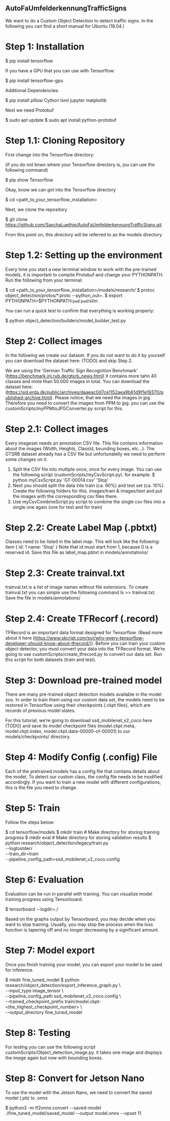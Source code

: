 ## AutoFaUmfelderkennungTrafficSigns
We want to do a Custom Object Detection to detect traffic signs. In the following you can find a short manual for Ubuntu (18.04.)

# Step 1: Installation
$ pip install tensorflow

If you have a GPU that you can use with Tensorflow:

$ pip install tensorflow-gpu

Additional Dependencies:

$ pip install pillow Cython lxml jupyter matplotlib

Next we need Protobuf

$ sudo apt update
$ sudo apt install python-protobuf

# Step 1.1: Cloning Repository
First change into the Tensorflow directory:

(if you do not knwo where your Tensorflow directory is, jou can use the following command)

$ pip show Tensorflow

Okay, know we can got into the Tensorflow directory

$ cd <path_to_your_tensorflow_installation>

Next, we clone the repository

$ git clone https://github.com/SaschaLuethje/AutoFaUmfelderkennungTrafficSigns.git

From this point on, this directory will be referred to as the models directory

# Step 1.2: Setting up the environment
Every time you start a new terminal window to work with the pre-trained models, it is important to compile Protobuf and change your PYTHONPATH.
Run the following from your terminal:

$ cd <path_to_your_tensorflow_installation>/models/research/
$ protoc object_detection/protos/*.proto --python_out=.
$ export PYTHONPATH=$PYTHONPATH:`pwd`:`pwd`/slim

You can run a quick test to confirm that everything is working properly:

$ python object_detection/builders/model_builder_test.py

# Step 2: Collect images
In the following we create our dataset. If you do not want to do it by yourself you can download the dataset here: (TODO) and skip Step 2.

We are using the 'German Traffic Sign Recognition Benchmark' (https://benchmark.ini.rub.de/gtsrb_news.html) it contains more tahn 40 classes and mote than 50.000 images in total. You can download the dataset here: (https://sid.erda.dk/public/archives/daaeac0d7ce1152aea9b61d9f1e19370/published-archive.html).
Please notice, that we need the images in jpg. Therefore you need to convert the images from PPM to jpg. you can use the customScripts/myPPMtoJPGConverter.py script for this.

# Step 2.1: Collect images
Every imageset needs an annotation CSV file. This file contains information about the images (Width, Heights, ClassId, bounding boxes, etc...). The GTSRB dataset already has a CSV file but unfortunatelly we need to perform some changes on it.
1. Split the CSV file into multiple once, once for every image. You can use the following script (customScripts/myCsvScript.py).
for example:
$ python myCsvScript.py 'GT-00014.csv' 'Stop'
2. Next you should split the data into train (ca. 90%) and test set (ca. 10%). Create the following folders for this. images/train & images/test and put the images with the corresponding csv files there.
3. Use myCsvCombineScript.py script to combine the single csv files into a single one again (one for test and for train)


# Step 2.2: Create Label Map (.pbtxt)
Classes need to be listed in the label map. This will look like the following:
item {
    id: 1
    name: 'Stop'
}
Note that id must start from 1, because 0 is a reserved id.
Save this file as label_map.pbtxt in models/annotations/

# Step 2.3: Create trainval.txt
trainval.txt is a list of image names without file extensions. To create trainval.txt you can simple use the following command ls >> trainval.txt. Save the file in models/annotations/

# Step 2.4: Create TFRecorf (.record)
TFRecord is an important data format designed for Tensorflow. (Read more about it here (https://www.skcript.com/svr/why-every-tensorflow-developer-should-know-about-tfrecord/)). Before you can train your custom object detector, you must convert your data into the TFRecord format. We’re going to use customScripts/create_tfrecord.py to convert our data set. Run this script for both datasets (train and test).

# Step 3: Download pre-trained model
There are many pre-trained object detection models available in the model zoo. In order to train them using our custom data set, the models need to be restored in Tensorflow using their checkpoints (.ckpt files), which are records of previous model states.

For this tutorial, we’re going to download ssd_mobilenet_v2_coco here (TODO) and save its model checkpoint files (model.ckpt.meta, model.ckpt.index, model.ckpt.data-00000-of-00001) to our models/checkpoints/ directory.

# Step 4: Modify Config (.config) File
Each of the pretrained models has a config file that contains details about the model. To detect our custom class, the config file needs to be modified accordingly. If you want to train a new model with different configurations, this is the file you need to change.

# Step 5: Train
Follow the steps below:

$ cd tensorflow/models 
$ mkdir train # Make directory for storing training progress
$ mkdir eval # Make directory for storing validation results
$ python research/object_detection/legacy/train.py \
    --logtostderr \
    --train_dir=train \
    --pipeline_config_path=ssd_mobilenet_v2_coco.config
    
# Step 6: Evaluation
Evaluation can be run in parallel with training. You can visualize model training progress using Tensorboard:

$ tensorboard --logdir=./

Based on the graphs output by Tensorboard, you may decide when you want to stop training. Usually, you may stop the process when the loss function is tapering off and no longer decreasing by a significant amount.

# Step 7: Model export
Once you finish training your model, you can export your model to be used for inference.

$ mkdir fine_tuned_model
$ python research/object_detection/export_inference_graph.py \    
--input_type image_tensor \    
--pipeline_config_path ssd_mobilenet_v2_coco.config \    
--trained_checkpoint_prefix  train/model.ckpt-<the_highest_checkpoint_number> \    
--output_directory fine_tuned_model

# Step 8: Testing
For testing you can use the following script customScripts/Object_detection_image.py. it takes one image and displays the image again but now with bounding boxes.

# Step 8: Convert for Jetson Nano
To use the model with the Jetson Nano, we need to convert the saved model (.pb) to .onnx

$ python3 -m tf2onnx.convert --saved-model ./fine_tuned_model/saved_model --output model.onnx --opset 11



